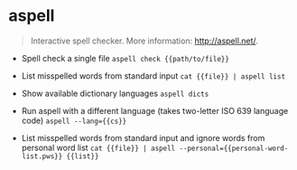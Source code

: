 # aspell
> Interactive spell checker.
> More information: <http://aspell.net/>.

- Spell check a single file
`aspell check {{path/to/file}}`

- List misspelled words from standard input
`cat {{file}} | aspell list`

- Show available dictionary languages
`aspell dicts`

- Run aspell with a different language (takes two-letter ISO 639 language code)
`aspell --lang={{cs}}`

- List misspelled words from standard input and ignore words from personal word list
`cat {{file}} | aspell --personal={{personal-word-list.pws}} {{list}}`
